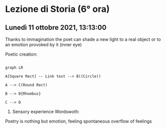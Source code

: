#  Lezione di Storia (6° ora)
## Lunedì 11 ottobre 2021, 13:13:00

Thanks to immagination the poet can shade a new light to a real object or to an emotion provoked by it (inner eye)

Poetic creation:
```mermaid

graph LR

A[Square Rect] -- Link text --> B((Circle))

A --> C(Round Rect)

B --> D{Rhombus}

C --> D

```
1. Sensory experience
Wordswoth:

Poetry is nothing but emotion, feeling
spontaneous overflow of feelings


<!--stackedit_data:
eyJoaXN0b3J5IjpbLTEyMzQ1OTM1M119
-->